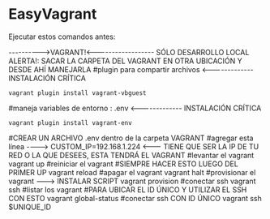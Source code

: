 # EasyVagrant
Ejecutar estos comandos antes:

---------->VAGRANT!<------------------ SÓLO DESARROLLO LOCAL
ALERTA!: SACAR LA CARPETA DEL VAGRANT EN OTRA UBICACIÓN Y DESDE AHÍ MANEJARLA
#plugin para compartir archivos      <------------- INSTALACIÓN CRÍTICA 
```
vagrant plugin install vagrant-vbguest
```
#maneja variables de entorno : .env  <------------- INSTALACIÓN CRÍTICA 
```
vagrant plugin install vagrant-env
```
#CREAR UN ARCHIVO .env dentro de la carpeta VAGRANT
#agregar esta línea ----> CUSTOM_IP=192.168.1.224 <--- TIENE QUE SER LA IP DE TU RED O LA QUE DESEES, ESTA TENDRÁ EL VAGRANT
#levantar el vagrant
vagrant up
#reiniciar el vagrant #SIEMPRE HACER ESTO LUEGO DEL PRIMER UP
vagrant reload
#apagar el vagrant
vagrant halt
#provisionar el vagrant ---> INSTALAR SCRIPT
vagrant provision
#conectar ssh
vagrant ssh
#listar los vagrant #PARA UBICAR EL ID ÚNICO Y UTILIZAR EL SSH CON ESTO
vagrant global-status
#conectar ssh CON ID ÚNICO
vagrant ssh $UNIQUE_ID
